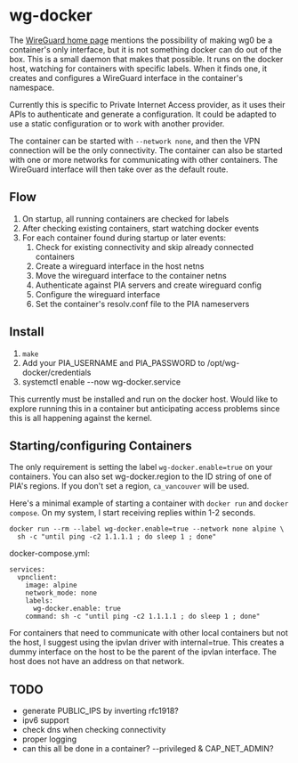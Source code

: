 # wg-docker

The [WireGuard home page](https://www.wireguard.com/#ready-for-containers)
mentions the possibility of making wg0 be a container's only interface, but it
is not something docker can do out of the box. This is a small daemon that makes
that possible. It runs on the docker host, watching for containers with specific
labels. When it finds one, it creates and configures a WireGuard interface in
the container's namespace.

Currently this is specific to Private Internet Access provider, as it uses their
APIs to authenticate and generate a configuration. It could be adapted to use a
static configuration or to work with another provider.

The container can be started with `--network none`, and then the VPN connection
will be the only connectivity. The container can also be started with one or
more networks for communicating with other containers. The WireGuard interface
will then take over as the default route.

## Flow

1. On startup, all running containers are checked for labels
2. After checking existing containers, start watching docker events
3. For each container found during startup or later events:
    1. Check for existing connectivity and skip already connected containers
    2. Create a wireguard interface in the host netns
    3. Move the wireguard interface to the container netns
    4. Authenticate against PIA servers and create wireguard config
    5. Configure the wireguard interface
    6. Set the container's resolv.conf file to the PIA nameservers

## Install

1. `make`
2. Add your PIA_USERNAME and PIA_PASSWORD to /opt/wg-docker/credentials
3. systemctl enable --now wg-docker.service

This currently must be installed and run on the docker host. Would like to
explore running this in a container but anticipating access problems since this
is all happening against the kernel.

## Starting/configuring Containers

The only requirement is setting the label `wg-docker.enable=true` on your
containers. You can also set wg-docker.region to the ID string of one of PIA's
regions. If you don't set a region, `ca_vancouver` will be used.

Here's a minimal example of starting a container with `docker run` and `docker
compose`. On my system, I start receiving replies within 1-2 seconds.

    docker run --rm --label wg-docker.enable=true --network none alpine \
      sh -c "until ping -c2 1.1.1.1 ; do sleep 1 ; done"

docker-compose.yml:

    services:
      vpnclient:
        image: alpine
        network_mode: none
        labels:
          wg-docker.enable: true
        command: sh -c "until ping -c2 1.1.1.1 ; do sleep 1 ; done"

For containers that need to communicate with other local containers but not the
host, I suggest using the ipvlan driver with internal=true. This creates a dummy
interface on the host to be the parent of the ipvlan interface. The host does
not have an address on that network.
      
## TODO
* generate PUBLIC_IPS by inverting rfc1918?
* ipv6 support
* check dns when checking connectivity
* proper logging
* can this all be done in a container? --privileged & CAP_NET_ADMIN?
